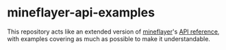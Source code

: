 # mineflayer-api-examples

This repository acts like an extended version of [mineflayer](https://github.com/PrismarineJS/mineflayer)'s [API reference](https://github.com/PrismarineJS/mineflayer/blob/master/docs/api.md), with examples covering as much as possible to make it understandable.
